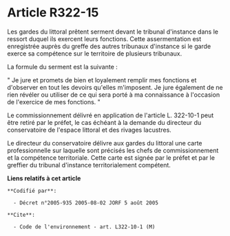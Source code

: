 # Article R322-15

Les gardes du littoral prêtent serment devant le tribunal d'instance dans le ressort duquel ils exercent leurs fonctions.
Cette assermentation est enregistrée auprès du greffe des autres tribunaux d'instance si le garde exerce sa compétence sur le
territoire de plusieurs tribunaux.

La formule du serment est la suivante :

" Je jure et promets de bien et loyalement remplir mes fonctions et d'observer en tout les devoirs qu'elles m'imposent. Je
jure également de ne rien révéler ou utiliser de ce qui sera porté à ma connaissance à l'occasion de l'exercice de mes
fonctions. "

Le commissionnement délivré en application de l'article L. 322-10-1 peut être retiré par le préfet, le cas échéant à la
demande du directeur du conservatoire de l'espace littoral et des rivages lacustres.

Le directeur du conservatoire délivre aux gardes du littoral une carte professionnelle sur laquelle sont précisés les chefs
de commissionnement et la compétence territoriale. Cette carte est signée par le préfet et par le greffier du tribunal
d'instance territorialement compétent.

**Liens relatifs à cet article**

	**Codifié par**:

	  - Décret n°2005-935 2005-08-02 JORF 5 août 2005

	**Cite**:

	  - Code de l'environnement - art. L322-10-1 (M)
